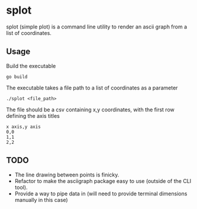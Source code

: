 # splot

splot (simple plot) is a command line utility to render an ascii graph from a list of coordinates.

## Usage

Build the executable
```
go build
```

The executable takes a file path to a list of coordinates as a parameter
```
./splot <file_path>
```

The file should be a csv containing x,y coordinates, with the first row defining the axis titles
```csv
x axis,y axis
0,0
1,1
2,2
```


## TODO
- The line drawing between points is finicky.
- Refactor to make the asciigraph package easy to use (outside of the CLI tool).
- Provide a way to pipe data in (will need to provide terminal dimensions manually in this case)
